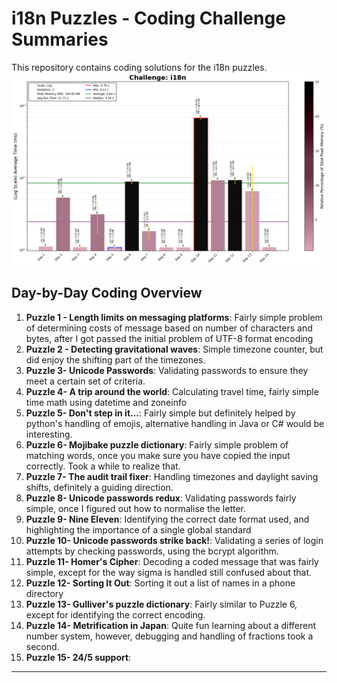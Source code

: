 # i18n Puzzles - Coding Challenge Summaries

This repository contains coding solutions for the i18n puzzles.
![i18n Run Time](i18n_Log_plot.png)
## Day-by-Day Coding Overview

1. **Puzzle 1 - Length limits on messaging platforms**: Fairly simple problem of determining costs of message based on number of characters and bytes, after I got passed the initial problem of UTF-8 format encoding
2. **Puzzle 2 - Detecting gravitational waves**: Simple timezone counter, but did enjoy the shifting part of the timezones.
3. **Puzzle 3- Unicode Passwords**: Validating passwords to ensure they meet a certain set of criteria.
4. **Puzzle 4- A trip around the world**: Calculating travel time, fairly simple time math using datetime and zoneinfo
5. **Puzzle 5- Don't step in it...**: Fairly simple but definitely helped by python's handling of emojis, alternative handling in Java or C# would be interesting.
6. **Puzzle 6- Mojibake puzzle dictionary**: Fairly simple problem of matching words, once you make sure you have copied the input correctly. Took a while to realize that.
7. **Puzzle 7- The audit trail fixer**: Handling timezones and daylight saving shifts, definitely a guiding direction.
8. **Puzzle 8- Unicode passwords redux**: Validating passwords fairly simple, once I figured out how to normalise the letter.
9. **Puzzle 9- Nine Eleven**: Identifying the correct date format used, and highlighting the importance of a single global standard
10. **Puzzle 10- Unicode passwords strike back!**: Validating a series of login attempts by checking passwords, using the bcrypt algorithm.
11. **Puzzle 11- Homer's Cipher**: Decoding a coded message that was fairly simple, except for the way sigma is handled still confused about that.
12. **Puzzle 12- Sorting It Out**: Sorting it out a list of names in a phone directory
13. **Puzzle 13- Gulliver's puzzle dictionary**: Fairly similar to Puzzle 6, except for identifying the correct encoding.
14. **Puzzle 14- Metrification in Japan**: Quite fun learning about a different number system, however, debugging and handling of fractions took a second.
15. **Puzzle 15- 24/5 support**:
---
